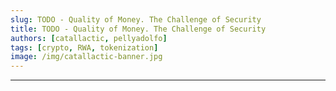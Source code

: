 ```yaml
---
slug: TODO - Quality of Money. The Challenge of Security
title: TODO - Quality of Money. The Challenge of Security
authors: [catallactic, pellyadolfo]
tags: [crypto, RWA, tokenization]
image: /img/catallactic-banner.jpg
---
```

---



